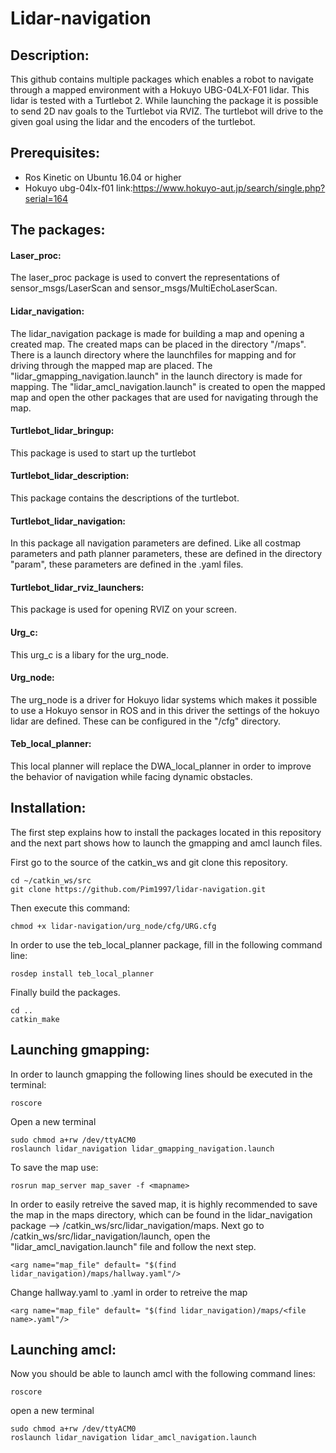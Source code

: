 # Lidar-navigation

## Description:
This github contains multiple packages which enables a robot to navigate through a mapped environment with a Hokuyo UBG-04LX-F01 lidar. This lidar is tested with a Turtlebot 2. While launching the package it is possible to send 2D nav goals to the Turtlebot via RVIZ. The turtlebot will drive to the given goal using the lidar and the encoders of the turtlebot.

## Prerequisites:
- Ros Kinetic on Ubuntu 16.04 or higher
- Hokuyo ubg-04lx-f01 link:https://www.hokuyo-aut.jp/search/single.php?serial=164

## The packages:
#### Laser_proc:
The laser_proc package is used to convert the representations of sensor_msgs/LaserScan and sensor_msgs/MultiEchoLaserScan.
#### Lidar_navigation:
The lidar_navigation package is made for building a map and opening a created map. The created maps can be placed in the directory "/maps". There is a launch directory where the launchfiles for mapping and for driving through the mapped map are placed. The "lidar_gmapping_navigation.launch" in the launch directory is made for mapping. The "lidar_amcl_navigation.launch" is created to open the mapped map and open the other packages that are used for navigating through the map.
#### Turtlebot_lidar_bringup:
This package is used to start up the turtlebot
#### Turtlebot_lidar_description:
This package contains the descriptions of the turtlebot.
#### Turtlebot_lidar_navigation:
In this package all navigation parameters are defined. Like all costmap parameters and path planner parameters, these are defined in the directory "param", these parameters are defined in the .yaml files.
#### Turtlebot_lidar_rviz_launchers:
This package is used for opening RVIZ on your screen.
#### Urg_c:
This urg_c is a libary for the urg_node.
#### Urg_node:
The urg_node is a driver for Hokuyo lidar systems which makes it possible to use a Hokuyo sensor in ROS and in this driver the settings of the hokuyo lidar are defined. These can be configured in the "/cfg" directory. 
#### Teb_local_planner:
This local planner will replace the DWA_local_planner in order to improve the behavior of navigation while facing dynamic obstacles.

## Installation:
The first step explains how to install the packages located in this repository and the next part shows how to launch the gmapping and amcl launch files. 

First go to the source of the catkin_ws and git clone this repository.
```
cd ~/catkin_ws/src
git clone https://github.com/Pim1997/lidar-navigation.git
```
Then execute this command:

```
chmod +x lidar-navigation/urg_node/cfg/URG.cfg
```
In order to use the teb_local_planner package, fill in the following command line:
```
rosdep install teb_local_planner
```
Finally build the packages.
```
cd ..
catkin_make
```
## Launching gmapping:
In order to launch gmapping the following lines should be executed in the terminal:
```
roscore
```
Open a new terminal
```
sudo chmod a+rw /dev/ttyACM0
roslaunch lidar_navigation lidar_gmapping_navigation.launch
```

To save the map use:
```
rosrun map_server map_saver -f <mapname>
```
In order to easily retreive the saved map, it is highly recommended to save the map in the maps directory, which can be found in the lidar_navigation package --> /catkin_ws/src/lidar_navigation/maps. Next go to /catkin_ws/src/lidar_navigation/launch, open the "lidar_amcl_navigation.launch" file and follow the next step.
```
<arg name="map_file" default= "$(find lidar_navigation)/maps/hallway.yaml"/>
```
Change hallway.yaml to <file name>.yaml in order to retreive the map
```
<arg name="map_file" default= "$(find lidar_navigation)/maps/<file name>.yaml"/>
```
## Launching amcl:
Now you should be able to launch amcl with the following command lines:

```
roscore
```
open a new terminal
```
sudo chmod a+rw /dev/ttyACM0
roslaunch lidar_navigation lidar_amcl_navigation.launch
```
